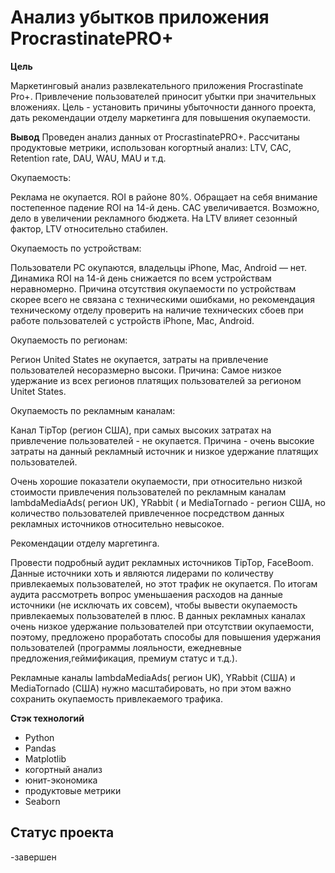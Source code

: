 # Анализ убытков приложения ProcrastinatePRO+

**Цель**

Маркетинговый анализ развлекательного приложения Procrastinate Pro+. Привлечение пользователей приносит убытки при значительных вложениях. Цель - установить причины убыточности данного проекта, дать рекомендации отделу маркетинга для повышения окупаемости.

**Вывод**
Проведен анализ данных от ProcrastinatePRO+.
Рассчитаны продуктовые метрики, использован когортный анализ: LTV, CAC, Retention rate, DAU, WAU, MAU и т.д. 

Окупаемость:

Реклама не окупается. ROI в районе 80%. Обращает на себя внимание постепенное падение ROI на 14-й день. CAC увеличивается. Возможно, дело в увеличении рекламного бюджета. На LTV влияет сезонный фактор, LTV относительно стабилен. 

Окупаемость по устройствам:

Пользователи PC окупаются, владельцы iPhone, Mac, Android — нет. Динамика ROI на 14-й день снижается по всем устройствам неравномерно. Причина отсутствия окупаемости по устройствам скорее всего не связана с техническими ошибками, но рекомендация техническому отделу проверить на наличие технических сбоев при работе пользователей с устройств iPhone, Mac, Android. 

Окупаемость по регионам:

Регион United States не окупается, затраты на привлечение пользователей несоразмерно высоки. Причина: Самое низкое удержание из всех регионов платящих пользователей за регионом Unitet States.

Окупаемость по рекламным каналам:

Канал TipTop (регион США), при самых высоких затратах на привлечение пользователей - не окупается. Причина - очень высокие затраты на данный рекламный источник и
низкое удержание платящих пользователей. 

Очень хорошие показатели окупаемости, при относительно низкой стоимости привлечения пользователей по рекламным каналам lambdaMediaAds( регион UK), YRabbit ( и MediaTornado - регион США, но количество пользователей привлеченное посредством данных рекламных источников относительно невысокое.

Рекомендации отделу маргетинга.

Провести подробный аудит рекламных источников TipTop, FaceBoom. Данные источники хоть и являются лидерами по количеству привлекаемых пользователей, но этот трафик не окупается. По итогам аудита рассмотреть вопрос уменьшаения расходов на данные источники (не исключать их совсем), чтобы вывести окупаемость привлекаемых пользователей в плюс. В данных рекламных каналах очень низкое удержание пользователей при отсутствии окупаемости, поэтому, предложено проработать способы для повышения удержания пользователей (программы лояльности, ежедневные предложения,геймификация, премиум статус и т.д.).

Рекламные каналы lambdaMediaAds( регион UK), YRabbit (США) и MediaTornado (США) нужно масштабировать, но при этом важно сохранить окупаемость привлекаемого трафика. 

**Стэк технологий**

- Python
- Pandas
- Matplotlib
- когортный анализ
- юнит-экономика
- продуктовые метрики
- Seaborn

## Статус проекта
-завершен
